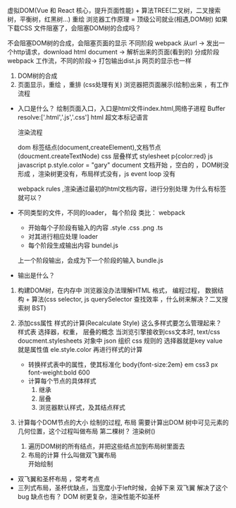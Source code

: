 虚拟DOM(Vue 和 React 核心，提升页面性能) + 算法TREE(二叉树，二叉搜索树，平衡树，红黑树...)  重绘  浏览器工作原理 = 顶级公司就业(相遇,DOM树)
如果下载CSS 文件阻塞了，会阻塞DOM树的合成吗？

不会阻塞DOM树的合成，会阻塞页面的显示 
不同阶段
webpack   从url -> 发出一个http请求，download html document -> 解析出来的页面(看到的) 分成阶段
webpack 工作流，不同的阶段-> 打包输出dist.js 
网页的显示也一样

1. DOM树的合成    
2. 页面显示，重绘 ，重排  (css处理有关)
浏览器把页面展示(绘制)出来 ，有工作流程
- 入口是什么？
    绘制页面入口，入口是html文件index.html,网络子进程 Buffer
    resolve:['.html','.js','.css']
    html 超文本标记语言 <p>渲染流程</p> 
    dom  标签结点(document,createElement),文档节点
    (doucment.createTextNode)
    css 层叠样式  stylesheet  p{color:red}
    js javascript   p.style.color = "gary"
    document  文档开始  ，空白的  ，DOM树没形成 ，渲染树更没有，布局样式没有，js event loop 没有

    webpack  rules  ,渲染通过最初的html文档内容，进行分别处理
    为什么有标签就可以？

- 不同类型的文件，不同的loader，
    每个阶段
    类比：
    webpack
    - 开始每个子阶段有输入的内容  .style   .css    .png  .ts
    - 对其进行相应处理  loader
    - 每个阶段生成输出内容  bundel.js

    上一个阶段输出，会成为下一个阶段的输入  bundle.js

- 输出是什么？

1. 构建DOM树，在内存中
   浏览器没办法理解HTML 格式，
   编程过程， 数据结构 + 算法(css selector, js querySelector  查找效率 ，什么树来解决？二叉搜索树 BST)

2. 添加css属性 样式的计算(Recalculate Style)
    这么多样式要怎么管理起来？ 样式表
    选择器，权重， 层叠的概念
    当浏览引擎接收到css文本时, text/css
    doucment.stylesheets  对象中  json 组织 css 规则的
    选择器就是key  value 就是属性值
    ele.style.color
    再进行样式的计算 
    - 转换样式表中的属性，使其标准化
        body{font-size:2em} em css3    px
        font-weight:bold  600
    - 计算每个节点的具体样式    
        1. 继承
        2. 层叠
        3. 浏览器默认样式，及其结点样式
3. 计算每个DOM节点的大小  绘制的过程,  布局
    需要计算出DOM 树中可见元素的几何位置，这个过程叫做布局
    第二棵树？ 渲染树()
    1. 遍历DOM树的所有结点，并把这些结点加到布局树里面去
    2. 布局的计算
    什么叫做双飞翼布局  
开始绘制 


- 双飞翼和圣杯布局  ，常考考点
- 三列式布局，圣杯优缺点，当宽度小于left时候，会掉下来
  双飞翼 解决了这个bug  缺点也有？ DOM 树更复杂，渲染性能不如圣杯